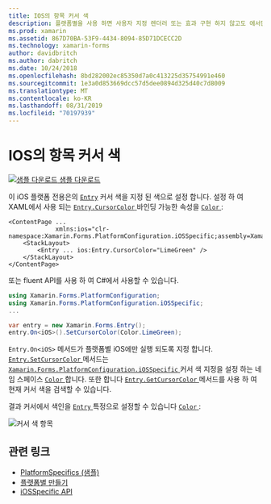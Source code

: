 ```yaml
---
title: IOS의 항목 커서 색
description: 플랫폼별을 사용 하면 사용자 지정 렌더러 또는 효과 구현 하지 않고도 에서만 특정 플랫폼에서 사용할 수 있는 기능을 사용할 수 있습니다. 이 문서에서는 항목의 커서 색을 설정 하는 iOS 플랫폼별를 사용 하는 방법을 설명 합니다.
ms.prod: xamarin
ms.assetid: 867D70BA-53F9-4434-8094-85D71DCECC2D
ms.technology: xamarin-forms
author: davidbritch
ms.author: dabritch
ms.date: 10/24/2018
ms.openlocfilehash: 8bd282002ec85350d7a0c413225d35754991e460
ms.sourcegitcommit: 1e3a0d853669dcc57d5dee0894d325d40c7d8009
ms.translationtype: MT
ms.contentlocale: ko-KR
ms.lasthandoff: 08/31/2019
ms.locfileid: "70197939"
---
```

# <a name="entry-cursor-color-on-ios"></a>IOS의 항목 커서 색

[![샘플 다운로드](~/media/shared/download.png) 샘플 다운로드](https://docs.microsoft.com/samples/xamarin/xamarin-forms-samples/userinterface-platformspecifics)

이 iOS 플랫폼 전용은의 [`Entry`](xref:Xamarin.Forms.Entry) 커서 색을 지정 된 색으로 설정 합니다. 설정 하 여 XAML에서 사용 되는 [ `Entry.CursorColor` ](xref:Xamarin.Forms.PlatformConfiguration.iOSSpecific.Entry.CursorColorProperty) 바인딩 가능한 속성을 [ `Color` ](xref:Xamarin.Forms.Color):

```xaml
<ContentPage ...
             xmlns:ios="clr-namespace:Xamarin.Forms.PlatformConfiguration.iOSSpecific;assembly=Xamarin.Forms.Core">
    <StackLayout>
        <Entry ... ios:Entry.CursorColor="LimeGreen" />
    </StackLayout>
</ContentPage>
```

또는 fluent API를 사용 하 여 C#에서 사용할 수 있습니다.

```csharp
using Xamarin.Forms.PlatformConfiguration;
using Xamarin.Forms.PlatformConfiguration.iOSSpecific;
...

var entry = new Xamarin.Forms.Entry();
entry.On<iOS>().SetCursorColor(Color.LimeGreen);
```

`Entry.On<iOS>` 메서드가 플랫폼별 iOS에만 실행 되도록 지정 합니다. [ `Entry.SetCursorColor` ](xref:Xamarin.Forms.PlatformConfiguration.iOSSpecific.Entry.SetCursorColor(Xamarin.Forms.IPlatformElementConfiguration{Xamarin.Forms.PlatformConfiguration.iOS,Xamarin.Forms.Entry},Xamarin.Forms.Color)) 메서드는 [ `Xamarin.Forms.PlatformConfiguration.iOSSpecific` ](xref:Xamarin.Forms.PlatformConfiguration.iOSSpecific) 커서 색 지정을 설정 하는 네임 스페이스 [ `Color` ](xref:Xamarin.Forms.Color)합니다. 또한 합니다 [ `Entry.GetCursorColor` ](xref:Xamarin.Forms.PlatformConfiguration.iOSSpecific.Entry.GetCursorColor(Xamarin.Forms.IPlatformElementConfiguration{Xamarin.Forms.PlatformConfiguration.iOS,Xamarin.Forms.Entry})) 메서드를 사용 하 여 현재 커서 색을 검색할 수 있습니다.

결과 커서에서 색인을 [ `Entry` ](xref:Xamarin.Forms.Entry) 특정으로 설정할 수 있습니다 [ `Color` ](xref:Xamarin.Forms.Color):

![](entry-cursor-color-images/entry-cursorcolor.png "커서 색 항목")

## <a name="related-links"></a>관련 링크

- [PlatformSpecifics (샘플)](https://docs.microsoft.com/samples/xamarin/xamarin-forms-samples/userinterface-platformspecifics)
- [플랫폼별 만들기](~/xamarin-forms/platform/platform-specifics/index.md#creating-platform-specifics)
- [iOSSpecific API](xref:Xamarin.Forms.PlatformConfiguration.iOSSpecific)
